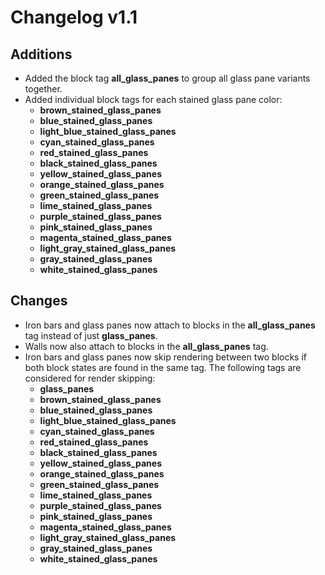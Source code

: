 # Changelog v1.1

## Additions
- Added the block tag **all_glass_panes** to group all glass pane variants together.
- Added individual block tags for each stained glass pane color:
    - **brown_stained_glass_panes**
    - **blue_stained_glass_panes**
    - **light_blue_stained_glass_panes**
    - **cyan_stained_glass_panes**
    - **red_stained_glass_panes**
    - **black_stained_glass_panes**
    - **yellow_stained_glass_panes**
    - **orange_stained_glass_panes**
    - **green_stained_glass_panes**
    - **lime_stained_glass_panes**
    - **purple_stained_glass_panes**
    - **pink_stained_glass_panes**
    - **magenta_stained_glass_panes**
    - **light_gray_stained_glass_panes**
    - **gray_stained_glass_panes**
    - **white_stained_glass_panes**

## Changes
- Iron bars and glass panes now attach to blocks in the **all_glass_panes** tag instead of just **glass_panes**.
- Walls now also attach to blocks in the **all_glass_panes** tag.
- Iron bars and glass panes now skip rendering between two blocks if both block states are found in the same tag.
  The following tags are considered for render skipping:
    - **glass_panes**
    - **brown_stained_glass_panes**
    - **blue_stained_glass_panes**
    - **light_blue_stained_glass_panes**
    - **cyan_stained_glass_panes**
    - **red_stained_glass_panes**
    - **black_stained_glass_panes**
    - **yellow_stained_glass_panes**
    - **orange_stained_glass_panes**
    - **green_stained_glass_panes**
    - **lime_stained_glass_panes**
    - **purple_stained_glass_panes**
    - **pink_stained_glass_panes**
    - **magenta_stained_glass_panes**
    - **light_gray_stained_glass_panes**
    - **gray_stained_glass_panes**
    - **white_stained_glass_panes**